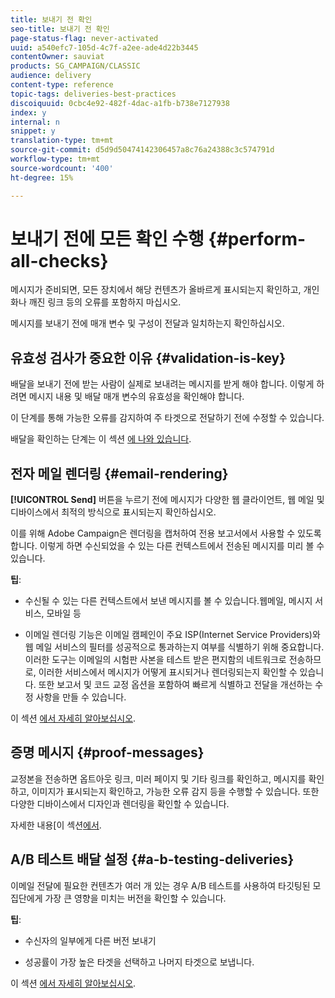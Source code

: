 ```yaml
---
title: 보내기 전 확인
seo-title: 보내기 전 확인
page-status-flag: never-activated
uuid: a540efc7-105d-4c7f-a2ee-ade4d22b3445
contentOwner: sauviat
products: SG_CAMPAIGN/CLASSIC
audience: delivery
content-type: reference
topic-tags: deliveries-best-practices
discoiquuid: 0cbc4e92-482f-4dac-a1fb-b738e7127938
index: y
internal: n
snippet: y
translation-type: tm+mt
source-git-commit: d5d9d50474142306457a8c76a24388c3c574791d
workflow-type: tm+mt
source-wordcount: '400'
ht-degree: 15%

---
```



# 보내기 전에 모든 확인 수행 {#perform-all-checks}

메시지가 준비되면, 모든 장치에서 해당 컨텐츠가 올바르게 표시되는지 확인하고, 개인화나 깨진 링크 등의 오류를 포함하지 마십시오.

메시지를 보내기 전에 매개 변수 및 구성이 전달과 일치하는지 확인하십시오.

## 유효성 검사가 중요한 이유 {#validation-is-key}

배달을 보내기 전에 받는 사람이 실제로 보내려는 메시지를 받게 해야 합니다. 이렇게 하려면 메시지 내용 및 배달 매개 변수의 유효성을 확인해야 합니다.

이 단계를 통해 가능한 오류를 감지하여 주 타겟으로 전달하기 전에 수정할 수 있습니다.

배달을 확인하는 단계는 이 섹션 [에 나와 있습니다](../../sending/using/get-started-sending-messages.md#prepare-test-send).

## 전자 메일 렌더링 {#email-rendering}

**[!UICONTROL Send]** 버튼을 누르기 전에 메시지가 다양한 웹 클라이언트, 웹 메일 및 디바이스에서 최적의 방식으로 표시되는지 확인하십시오.

이를 위해 Adobe Campaign은 렌더링을 캡처하여 전용 보고서에서 사용할 수 있도록 합니다. 이렇게 하면 수신되었을 수 있는 다른 컨텍스트에서 전송된 메시지를 미리 볼 수 있습니다.

**팁**:

* 수신될 수 있는 다른 컨텍스트에서 보낸 메시지를 볼 수 있습니다.웹메일, 메시지 서비스, 모바일 등

* 이메일 렌더링 기능은 이메일 캠페인이 주요 ISP(Internet Service Providers)와 웹 메일 서비스의 필터를 성공적으로 통과하는지 여부를 식별하기 위해 중요합니다. 이러한 도구는 이메일의 시험판 사본을 테스트 받은 편지함의 네트워크로 전송하므로, 이러한 서비스에서 메시지가 어떻게 표시되거나 렌더링되는지 확인할 수 있습니다. 또한 보고서 및 코드 교정 옵션을 포함하여 빠르게 식별하고 전달을 개선하는 수정 사항을 만들 수 있습니다.

이 섹션 [에서 자세히 알아보십시오](../../sending/using/email-rendering.md).

## 증명 메시지 {#proof-messages}

교정본을 전송하면 옵트아웃 링크, 미러 페이지 및 기타 링크를 확인하고, 메시지를 확인하고, 이미지가 표시되는지 확인하고, 가능한 오류 감지 등을 수행할 수 있습니다. 또한 다양한 디바이스에서 디자인과 렌더링을 확인할 수 있습니다.

자세한 내용[이 섹션[에서](../../sending/using/sending-proofs.md).

## A/B 테스트 배달 설정 {#a-b-testing-deliveries}

이메일 전달에 필요한 컨텐츠가 여러 개 있는 경우 A/B 테스트를 사용하여 타깃팅된 모집단에게 가장 큰 영향을 미치는 버전을 확인할 수 있습니다.

**팁**:

* 수신자의 일부에게 다른 버전 보내기

* 성공률이 가장 높은 타겟을 선택하고 나머지 타겟으로 보냅니다.

이 섹션 [에서 자세히 알아보십시오](../../channels/using/designing-an-a-b-test-email.md).

